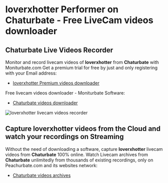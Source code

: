 # loverxhotter Performer on Chaturbate - Free LiveCam videos downloader

## Chaturbate Live Videos Recorder

Monitor and record livecam videos of **loverxhotter** from **Chaturbate** with Moniturbate.com
Get a premium trial for free by just and only registering with your Email address:
* [loverxhotter Premium videos downloader](https://moniturbate.com/request-demo-licence-key.html)

Free livecam videos downloader - Moniturbate Software:
* [Chaturbate videos downloader](https://moniturbate.com/moniturbate-download-software.html)

![loverxhotter livecam videos recorder](https://peachurnet.com/templates/moniturbate-software.png)


## Capture loverxhotter videos from the Cloud and watch your recordings on Streaming

Without the need of downloading a software, capture **loverxhotter** livecam videos from **Chaturbate** 100% online.
Watch Livecam archives from **Chaturbate** unlimitedly from thousands of existing recordings, only on Peachurbate.com and its websites network:
* [Chaturbate videos archives](https://peachurnet.com/)